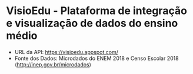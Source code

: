 # VisioEdu - Plataforma de integração e visualização de dados do ensino médio 

- URL da API: https://visioedu.appspot.com/
- Fonte dos Dados: Microdados do ENEM 2018 e Censo Escolar 2018 (http://inep.gov.br/microdados)
